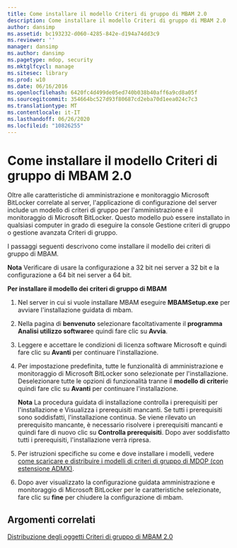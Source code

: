 ```yaml
---
title: Come installare il modello Criteri di gruppo di MBAM 2.0
description: Come installare il modello Criteri di gruppo di MBAM 2.0
author: dansimp
ms.assetid: bc193232-d060-4285-842e-d194a74dd3c9
ms.reviewer: ''
manager: dansimp
ms.author: dansimp
ms.pagetype: mdop, security
ms.mktglfcycl: manage
ms.sitesec: library
ms.prod: w10
ms.date: 06/16/2016
ms.openlocfilehash: 6420fc4d499de05ed740b038b40aff6a9cd8a05f
ms.sourcegitcommit: 354664bc527d93f80687cd2eba70d1eea024c7c3
ms.translationtype: MT
ms.contentlocale: it-IT
ms.lasthandoff: 06/26/2020
ms.locfileid: "10826255"
---
```

# Come installare il modello Criteri di gruppo di MBAM 2.0


Oltre alle caratteristiche di amministrazione e monitoraggio Microsoft BitLocker correlate al server, l'applicazione di configurazione del server include un modello di criteri di gruppo per l'amministrazione e il monitoraggio di Microsoft BitLocker. Questo modello può essere installato in qualsiasi computer in grado di eseguire la console Gestione criteri di gruppo o gestione avanzata Criteri di gruppo.

I passaggi seguenti descrivono come installare il modello dei criteri di gruppo di MBAM.

**Nota**  Verificare di usare la configurazione a 32 bit nei server a 32 bit e la configurazione a 64 bit nei server a 64 bit.

 

**Per installare il modello dei criteri di gruppo di MBAM**

1.  Nel server in cui si vuole installare MBAM eseguire **MBAMSetup.exe** per avviare l'installazione guidata di mbam.

2.  Nella pagina di **benvenuto** selezionare facoltativamente il **programma Analisi utilizzo software**e quindi fare clic su **Avvia**.

3.  Leggere e accettare le condizioni di licenza software Microsoft e quindi fare clic su **Avanti** per continuare l'installazione.

4.  Per impostazione predefinita, tutte le funzionalità di amministrazione e monitoraggio di Microsoft BitLocker sono selezionate per l'installazione. Deselezionare tutte le opzioni di funzionalità tranne il **modello di criteri**e quindi fare clic su **Avanti** per continuare l'installazione.

    **Nota**  La procedura guidata di installazione controlla i prerequisiti per l'installazione e Visualizza i prerequisiti mancanti. Se tutti i prerequisiti sono soddisfatti, l'installazione continua. Se viene rilevato un prerequisito mancante, è necessario risolvere i prerequisiti mancanti e quindi fare di nuovo clic su **Controlla prerequisiti**. Dopo aver soddisfatto tutti i prerequisiti, l'installazione verrà ripresa.

     

5.  Per istruzioni specifiche su come e dove installare i modelli, vedere [come scaricare e distribuire i modelli di criteri di gruppo di MDOP (con estensione ADMX)](https://technet.microsoft.com/library/dn659707.aspx).

6.  Dopo aver visualizzato la configurazione guidata amministrazione e monitoraggio di Microsoft BitLocker per le caratteristiche selezionate, fare clic su **fine** per chiudere la configurazione di mbam.

## Argomenti correlati


[Distribuzione degli oggetti Criteri di gruppo di MBAM 2.0](deploying-mbam-20-group-policy-objects-mbam-2.md)

 

 





